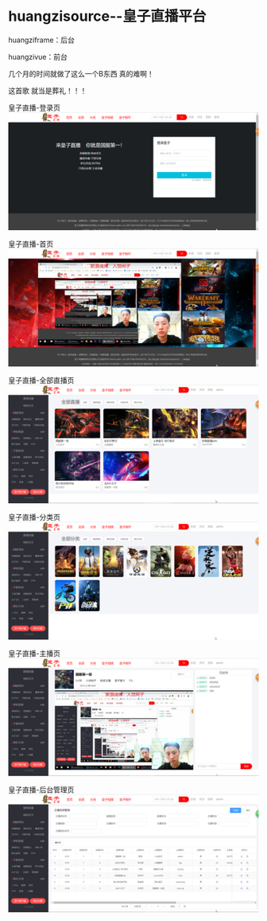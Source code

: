 # huangzisource--皇子直播平台

huangziframe：后台

huangzivue：前台

几个月的时间就做了这么一个B东西   真的难啊！

这首歌   就当是葬礼！！！

皇子直播-登录页
![皇子直播-登录页](https://github.com/XGLLHZ/huangzisource/blob/master/huangzivue/static/%E7%99%BB%E5%BD%95%E9%A1%B5.png)


皇子直播-首页
![皇子直播-首页](https://github.com/XGLLHZ/huangzisource/blob/master/huangzivue/static/%E9%A6%96%E9%A1%B5.png)


皇子直播-全部直播页
![皇子直播-全部直播页](https://github.com/XGLLHZ/huangzisource/blob/master/huangzivue/static/%E5%85%A8%E9%83%A8.png)


皇子直播-分类页
![皇子直播-分类页](https://github.com/XGLLHZ/huangzisource/blob/master/huangzivue/static/%E5%88%86%E7%B1%BB.png)


皇子直播-主播页
![皇子直播-主播页](https://github.com/XGLLHZ/huangzisource/blob/master/huangzivue/static/%E4%B8%BB%E6%92%AD%E9%A1%B5.png)


皇子直播-后台管理页
![皇子直播-后台管理页](https://github.com/XGLLHZ/huangzisource/blob/master/huangzivue/static/%E5%90%8E%E5%8F%B0%E7%AE%A1%E7%90%86%E9%A6%96%E9%A1%B5.png)
